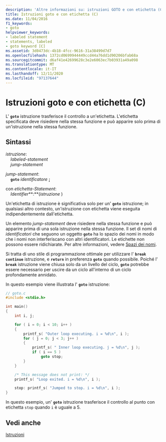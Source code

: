 ```yaml
---
description: 'Altre informazioni su: istruzioni GOTO e con etichetta (C)'
title: Istruzioni goto e con etichetta (C)
ms.date: 11/04/2016
f1_keywords:
- goto
helpviewer_keywords:
- labeled statement
- statements, labeled
- goto keyword [C]
ms.assetid: 3d0473dc-4b18-4fcc-9616-31a38499d7d7
ms.openlocfilehash: 1372cd0699944449ccd44a76dd1d90206bfab68a
ms.sourcegitcommit: d6af41e42699628c3e2e6063ec7b03931a49a098
ms.translationtype: MT
ms.contentlocale: it-IT
ms.lasthandoff: 12/11/2020
ms.locfileid: "97137644"
---
```

# <a name="goto-and-labeled-statements-c"></a>Istruzioni goto e con etichetta (C)

L' **`goto`** istruzione trasferisce il controllo a un'etichetta. L'etichetta specificata deve risiedere nella stessa funzione e può apparire solo prima di un'istruzione nella stessa funzione.

## <a name="syntax"></a>Sintassi

*istruzione*:<br/>
&nbsp;&nbsp;&nbsp;&nbsp;*labeled-statement*<br/>
&nbsp;&nbsp;&nbsp;&nbsp;*jump-statement*

*jump-statement*:<br/>
&nbsp;&nbsp;&nbsp;&nbsp;**`goto`**  *identificatore*  **;**

con *etichetta-Statement*:<br/>
&nbsp;&nbsp;&nbsp;&nbsp;*Identifier***:**(*istruzione* )    

Un'etichetta di istruzione è significativa solo per un' **`goto`** istruzione; in qualsiasi altro contesto, un'istruzione con etichetta viene eseguita indipendentemente dall'etichetta.

Un elemento *jump-statement* deve risiedere nella stessa funzione e può apparire prima di una sola istruzione nella stessa funzione. Il set di nomi di *identificatori* che seguono un oggetto **`goto`** ha lo spazio dei nomi in modo che i nomi non interferiscano con altri identificatori. Le etichette non possono essere ridichiarate. Per altre informazioni, vedere [Spazi dei nomi](../c-language/name-spaces.md).

Si tratta di uno stile di programmazione ottimale per utilizzare l' **`break`** **`continue`** istruzione, e **`return`** in preferenza **`goto`** quando possibile. Poiché l' **`break`** istruzione viene chiusa solo da un livello del ciclo, **`goto`** potrebbe essere necessario per uscire da un ciclo all'interno di un ciclo profondamente annidato.

In questo esempio viene illustrata l' **`goto`** istruzione:

```c
// goto.c
#include <stdio.h>

int main()
{
    int i, j;

    for ( i = 0; i < 10; i++ )
    {
        printf_s( "Outer loop executing. i = %d\n", i );
        for ( j = 0; j < 3; j++ )
        {
            printf_s( " Inner loop executing. j = %d\n", j );
            if ( i == 5 )
                goto stop;
        }
    }

    /* This message does not print: */
    printf_s( "Loop exited. i = %d\n", i );

    stop: printf_s( "Jumped to stop. i = %d\n", i );
}
```

In questo esempio, un' **`goto`** istruzione trasferisce il controllo al punto con etichetta `stop` quando `i` è uguale a 5.

## <a name="see-also"></a>Vedi anche

[Istruzioni](../c-language/statements-c.md)
